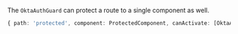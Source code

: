 The `OktaAuthGuard` can protect a route to a single component as well. 

```ts
{ path: 'protected', component: ProtectedComponent, canActivate: [OktaAuthGuard] }
```
